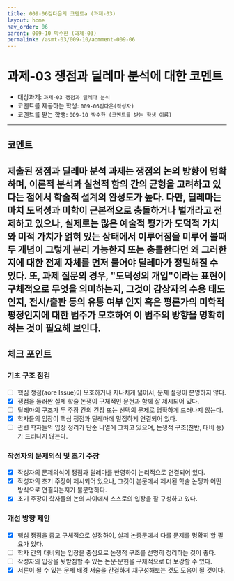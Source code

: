 ```yaml
---
title: 009-06김다은의 코멘트a (과제-03) 
layout: home
nav_order: 06
parent: 009-10 박수한 (과제-03)
permalink: /asmt-03/009-10/aomment-009-06
---
```


# 과제-03 쟁점과 딜레마 분석에 대한 코멘트

- 대상과제: `과제-03 쟁점과 딜레마 분석`
- 코멘트를 제공하는 학생: `009-06김다은(작성자)` 
- 코멘트를 받는 학생: `009-10 박수한 (코멘트를 받는 학생 이름)` 

---

## 코멘트

제출된 쟁점과 딜레마 분석 과제는 쟁점의 논의 방향이 명확하며, 이론적 분석과 실천적 함의 간의 균형을 고려하고 있다는 점에서 학술적 설계의 완성도가 높다.  다만, 딜레마는 마치 도덕성과 미학이 근본적으로 충돌하거나 별개라고 전제하고 있으나,
실제로는 많은 예술적 평가가 도덕적 가치와 미적 가치가 얽혀 있는 상태에서 이루어짐을 미루어 볼때 두 개념이 그렇게 분리 가능한지 또는 충돌한다면 왜 그러한지에 대한 전제 자체를 먼저 물어야 딜레마가 정밀해질 수 있다. 또, 과제 질문의 경우, "도덕성의 개입"이라는 표현이 구체적으로 무엇을 의미하는지, 그것이 감상자의 수용 태도인지, 전시/출판 등의 유통 여부 인지 혹은 평론가의 미학적 평정인지에 대한 범주가 모호하여 이 범주의 방향을 명확히 하는 것이 필요해 보인다. 
---

## 체크 포인트

### **기초 구조 점검**
- [ ] 핵심 쟁점(aore Issue)이 모호하거나 지나치게 넓어서, 문제 설정이 분명하지 않다.
- [x] 쟁점을 둘러싼 실제 학술 논쟁이 구체적인 문헌과 함께 잘 제시되어 있다.
- [ ] 딜레마의 구조가 두 주장 간의 긴장 또는 선택의 문제로 명확하게 드러나지 않는다.
- [x] 학자들의 입장이 핵심 쟁점과 딜레마에 밀접하게 연결되어 있다.
- [ ] 관련 학자들의 입장 정리가 단순 나열에 그치고 있으며, 논쟁적 구조(찬반, 대비 등)가 드러나지 않는다.

### **작성자의 문제의식 및 초기 주장**
- [x] 작성자의 문제의식이 쟁점과 딜레마를 반영하여 논리적으로 연결되어 있다.
- [x] 작성자의 초기 주장이 제시되어 있으나, 그것이 본문에서 제시된 학술 논쟁과 어떤 방식으로 연결되는지가 불분명하다.
- [x] 초기 주장이 학자들의 논의 사이에서 스스로의 입장을 잘 구성하고 있다.

### **개선 방향 제안**
- [x] 핵심 쟁점을 좁고 구체적으로 설정하여, 실제 논증문에서 다룰 문제를 명확히 할 필요가 있다.
- [ ] 학자 간의 대비되는 입장을 중심으로 논쟁적 구조를 선명히 정리하는 것이 좋다.
- [ ] 작성자의 입장을 뒷받침할 수 있는 논문·문헌을 구체적으로 더 보강할 수 있다.
- [x] 서론이 될 수 있는 문제 배경 서술을 간결하게 재구성해보는 것도 도움이 될 것이다.

